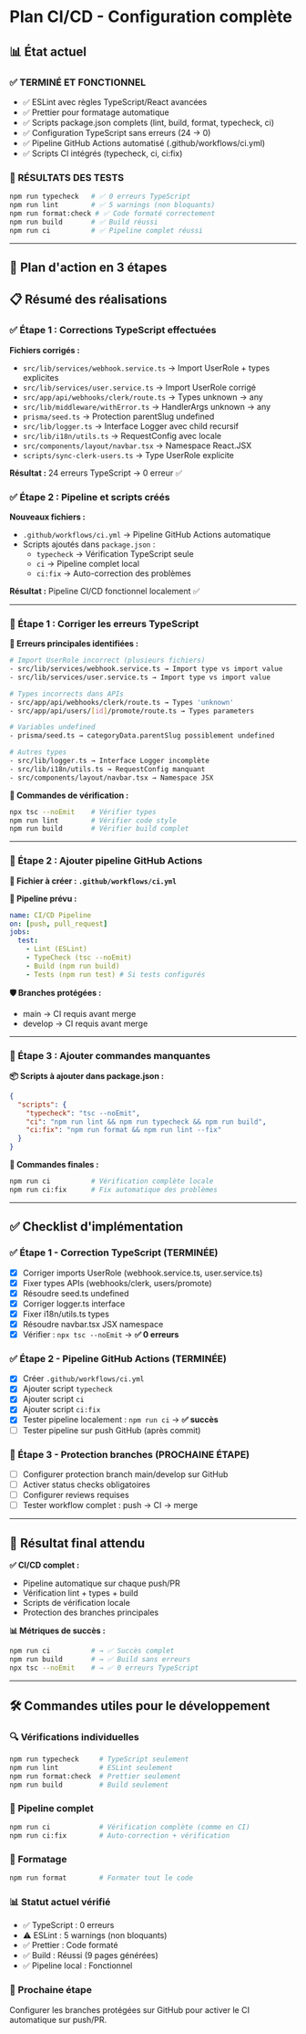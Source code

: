 # Plan CI/CD - Configuration complète

## 📊 **État actuel**

### **✅ TERMINÉ ET FONCTIONNEL**

- ✅ ESLint avec règles TypeScript/React avancées
- ✅ Prettier pour formatage automatique
- ✅ Scripts package.json complets (lint, build, format, typecheck, ci)
- ✅ Configuration TypeScript sans erreurs (24 → 0)
- ✅ Pipeline GitHub Actions automatisé (.github/workflows/ci.yml)
- ✅ Scripts CI intégrés (typecheck, ci, ci:fix)

### **🎯 RÉSULTATS DES TESTS**

```bash
npm run typecheck   # ✅ 0 erreurs TypeScript
npm run lint        # ✅ 5 warnings (non bloquants)
npm run format:check # ✅ Code formaté correctement
npm run build       # ✅ Build réussi
npm run ci          # ✅ Pipeline complet réussi
```

---

## 🎯 **Plan d'action en 3 étapes**

## 📋 **Résumé des réalisations**

### **✅ Étape 1 : Corrections TypeScript effectuées**

**Fichiers corrigés :**

- `src/lib/services/webhook.service.ts` → Import UserRole + types explicites
- `src/lib/services/user.service.ts` → Import UserRole corrigé
- `src/app/api/webhooks/clerk/route.ts` → Types unknown → any
- `src/lib/middleware/withError.ts` → HandlerArgs unknown → any
- `prisma/seed.ts` → Protection parentSlug undefined
- `src/lib/logger.ts` → Interface Logger avec child recursif
- `src/lib/i18n/utils.ts` → RequestConfig avec locale
- `src/components/layout/navbar.tsx` → Namespace React.JSX
- `scripts/sync-clerk-users.ts` → Type UserRole explicite

**Résultat :** 24 erreurs TypeScript → 0 erreur ✅

### **✅ Étape 2 : Pipeline et scripts créés**

**Nouveaux fichiers :**

- `.github/workflows/ci.yml` → Pipeline GitHub Actions automatique
- Scripts ajoutés dans `package.json` :
  - `typecheck` → Vérification TypeScript seule
  - `ci` → Pipeline complet local
  - `ci:fix` → Auto-correction des problèmes

**Résultat :** Pipeline CI/CD fonctionnel localement ✅

---

### **📝 Étape 1 : Corriger les erreurs TypeScript**

**🐛 Erreurs principales identifiées :**

```bash
# Import UserRole incorrect (plusieurs fichiers)
- src/lib/services/webhook.service.ts → Import type vs import value
- src/lib/services/user.service.ts → Import type vs import value

# Types incorrects dans APIs
- src/app/api/webhooks/clerk/route.ts → Types 'unknown'
- src/app/api/users/[id]/promote/route.ts → Types parameters

# Variables undefined
- prisma/seed.ts → categoryData.parentSlug possiblement undefined

# Autres types
- src/lib/logger.ts → Interface Logger incomplète
- src/lib/i18n/utils.ts → RequestConfig manquant
- src/components/layout/navbar.tsx → Namespace JSX
```

**🎯 Commandes de vérification :**

```bash
npx tsc --noEmit    # Vérifier types
npm run lint        # Vérifier code style
npm run build       # Vérifier build complet
```

---

### **📝 Étape 2 : Ajouter pipeline GitHub Actions**

**📁 Fichier à créer : `.github/workflows/ci.yml`**

**🔄 Pipeline prévu :**

```yaml
name: CI/CD Pipeline
on: [push, pull_request]
jobs:
  test:
    - Lint (ESLint)
    - TypeCheck (tsc --noEmit)
    - Build (npm run build)
    - Tests (npm run test) # Si tests configurés
```

**🛡️ Branches protégées :**

- main → CI requis avant merge
- develop → CI requis avant merge

---

### **📝 Étape 3 : Ajouter commandes manquantes**

**📦 Scripts à ajouter dans package.json :**

```json
{
  "scripts": {
    "typecheck": "tsc --noEmit",
    "ci": "npm run lint && npm run typecheck && npm run build",
    "ci:fix": "npm run format && npm run lint --fix"
  }
}
```

**🎯 Commandes finales :**

```bash
npm run ci          # Vérification complète locale
npm run ci:fix      # Fix automatique des problèmes
```

---

## ✅ **Checklist d'implémentation**

### **✅ Étape 1 - Correction TypeScript (TERMINÉE)**

- [x] Corriger imports UserRole (webhook.service.ts, user.service.ts)
- [x] Fixer types APIs (webhooks/clerk, users/promote)
- [x] Résoudre seed.ts undefined
- [x] Corriger logger.ts interface
- [x] Fixer i18n/utils.ts types
- [x] Résoudre navbar.tsx JSX namespace
- [x] Vérifier : `npx tsc --noEmit` → **✅ 0 erreurs**

### **✅ Étape 2 - Pipeline GitHub Actions (TERMINÉE)**

- [x] Créer `.github/workflows/ci.yml`
- [x] Ajouter script `typecheck`
- [x] Ajouter script `ci`
- [x] Ajouter script `ci:fix`
- [x] Tester pipeline localement : `npm run ci` → **✅ succès**
- [ ] Tester pipeline sur push GitHub (après commit)

### **📅 Étape 3 - Protection branches (PROCHAINE ÉTAPE)**

- [ ] Configurer protection branch main/develop sur GitHub
- [ ] Activer status checks obligatoires
- [ ] Configurer reviews requises
- [ ] Tester workflow complet : push → CI → merge

---

## 🚀 **Résultat final attendu**

**✅ CI/CD complet :**

- Pipeline automatique sur chaque push/PR
- Vérification lint + types + build
- Scripts de vérification locale
- Protection des branches principales

**📊 Métriques de succès :**

```bash
npm run ci          # → ✅ Succès complet
npm run build       # → ✅ Build sans erreurs
npx tsc --noEmit    # → ✅ 0 erreurs TypeScript
```

---

## 🛠️ **Commandes utiles pour le développement**

### **🔍 Vérifications individuelles**

```bash
npm run typecheck     # TypeScript seulement
npm run lint          # ESLint seulement
npm run format:check  # Prettier seulement
npm run build         # Build seulement
```

### **🔧 Pipeline complet**

```bash
npm run ci            # Vérification complète (comme en CI)
npm run ci:fix        # Auto-correction + vérification
```

### **🎨 Formatage**

```bash
npm run format        # Formater tout le code
```

### **📊 Statut actuel vérifié**

- ✅ TypeScript : 0 erreurs
- ⚠️ ESLint : 5 warnings (non bloquants)
- ✅ Prettier : Code formaté
- ✅ Build : Réussi (9 pages générées)
- ✅ Pipeline local : Fonctionnel

### **🚀 Prochaine étape**

Configurer les branches protégées sur GitHub pour activer le CI automatique sur push/PR.
